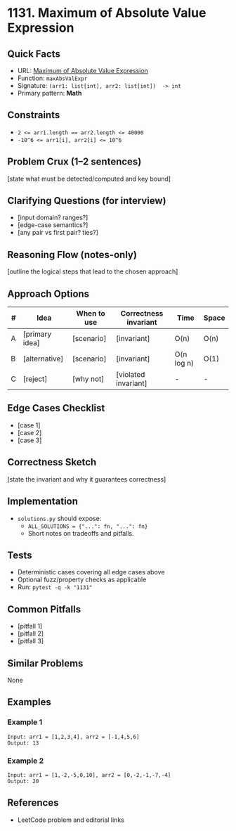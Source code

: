 # 1131. Maximum of Absolute Value Expression

## Quick Facts

- URL:
  [Maximum of Absolute Value Expression](https://leetcode.com/problems/maximum-of-absolute-value-expression/)
- Function: `maxAbsValExpr`
- Signature: `(arr1: list[int], arr2: list[int])  -> int`
- Primary pattern: **Math**

## Constraints

- `2 <= arr1.length == arr2.length <= 40000`
- `-10^6 <= arr1[i], arr2[i] <= 10^6`

## Problem Crux (1–2 sentences)

[state what must be detected/computed and key bound]

## Clarifying Questions (for interview)

- [input domain? ranges?]
- [edge-case semantics?]
- [any pair vs first pair? ties?]

## Reasoning Flow (notes-only)

[outline the logical steps that lead to the chosen approach]

## Approach Options

| #   | Idea           | When to use | Correctness invariant | Time       | Space |
| --- | -------------- | ----------- | --------------------- | ---------- | ----- |
| A   | [primary idea] | [scenario]  | [invariant]           | O(n)       | O(n)  |
| B   | [alternative]  | [scenario]  | [invariant]           | O(n log n) | O(1)  |
| C   | [reject]       | [why not]   | [violated invariant]  | -          | -     |

## Edge Cases Checklist

- [case 1]
- [case 2]
- [case 3]

## Correctness Sketch

[state the invariant and why it guarantees correctness]

## Implementation

- `solutions.py` should expose:
    - `ALL_SOLUTIONS = {"...": fn, "...": fn}`
    - Short notes on tradeoffs and pitfalls.

## Tests

- Deterministic cases covering all edge cases above
- Optional fuzz/property checks as applicable
- Run: `pytest -q -k "1131"`

## Common Pitfalls

- [pitfall 1]
- [pitfall 2]
- [pitfall 3]

## Similar Problems

None

## Examples

### Example 1

```text
Input: arr1 = [1,2,3,4], arr2 = [-1,4,5,6]
Output: 13
```

### Example 2

```text
Input: arr1 = [1,-2,-5,0,10], arr2 = [0,-2,-1,-7,-4]
Output: 20
```

## References

- LeetCode problem and editorial links
